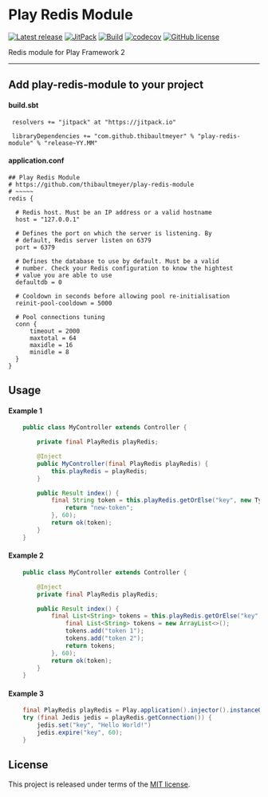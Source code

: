 # Play Redis Module


[![Latest release](https://img.shields.io/badge/latest_release-19.01-orange.svg)](https://github.com/thibaultmeyer/play-redis-module/releases)
[![JitPack](https://jitpack.io/v/thibaultmeyer/play-redis-module.svg)](https://jitpack.io/#thibaultmeyer/play-redis-module)
[![Build](https://api.travis-ci.org/thibaultmeyer/play-redis-module.svg)](https://travis-ci.org/thibaultmeyer/play-redis-module)
[![codecov](https://codecov.io/gh/thibaultmeyer/play-redis-module/branch/develop/graph/badge.svg)](https://codecov.io/gh/thibaultmeyer/play-redis-module)
[![GitHub license](https://img.shields.io/badge/license-MIT-blue.svg)](https://raw.githubusercontent.com/thibaultmeyer/play-redis-module/master/LICENSE)

Redis module for Play Framework 2
*****

## Add play-redis-module to your project

#### build.sbt

     resolvers += "jitpack" at "https://jitpack.io"

     libraryDependencies += "com.github.thibaultmeyer" % "play-redis-module" % "release~YY.MM"


#### application.conf

    ## Play Redis Module
    # https://github.com/thibaultmeyer/play-redis-module
    # ~~~~~
    redis {

      # Redis host. Must be an IP address or a valid hostname
      host = "127.0.0.1"

      # Defines the port on which the server is listening. By
      # default, Redis server listen on 6379
      port = 6379

      # Defines the database to use by default. Must be a valid
      # number. Check your Redis configuration to know the hightest
      # value you are able to use
      defaultdb = 0
      
      # Cooldown in seconds before allowing pool re-initialisation
      reinit-pool-cooldown = 5000

      # Pool connections tuning
      conn {
          timeout = 2000
          maxtotal = 64
          maxidle = 16
          minidle = 8
      }
    }



## Usage

#### Example 1

```java
    public class MyController extends Controller {

        private final PlayRedis playRedis;

        @Inject
        public MyController(final PlayRedis playRedis) {
            this.playRedis = playRedis;
        }

        public Result index() {
            final String token = this.playRedis.getOrElse("key", new TypeReference<String>() {}, () -> {
                return "new-token";
            }, 60);
            return ok(token);
        }
    }
```


#### Example 2

```java
    public class MyController extends Controller {

        @Inject
        private final PlayRedis playRedis;

        public Result index() {
            final List<String> tokens = this.playRedis.getOrElse("key", new TypeReference<List<String>>() {}, () -> {
                final List<String> tokens = new ArrayList<>();
                tokens.add("token 1");
                tokens.add("token 2");
                return tokens;
            }, 60);
            return ok(token);
        }
    }
```


#### Example 3

```java
    final PlayRedis playRedis = Play.application().injector().instanceOf(PlayRedis.class);
    try (final Jedis jedis = playRedis.getConnection()) {
        jedis.set("key", "Hello World!")
        jedis.expire("key", 60);
    }
```



## License
This project is released under terms of the [MIT license](https://raw.githubusercontent.com/thibaultmeyer/play-redis-module/master/LICENSE).
